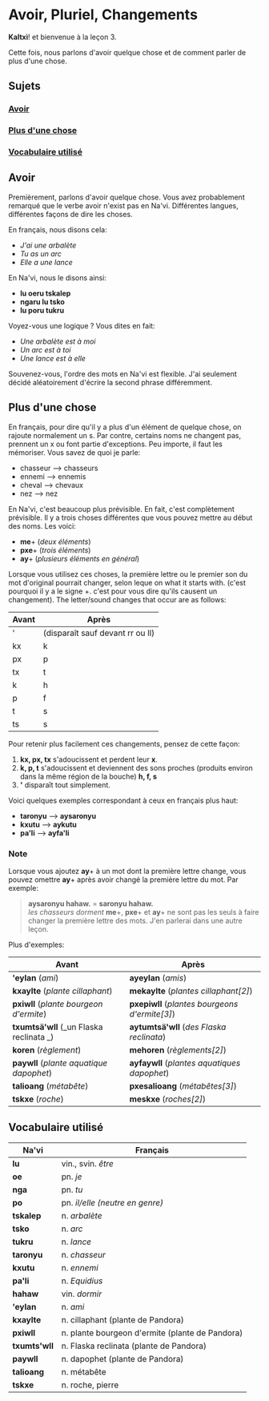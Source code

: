 # Avoir, Pluriel, Changements

**Kaltxì**! et bienvenue à la leçon 3.

Cette fois, nous parlons d'avoir quelque chose et de comment parler de plus d'une chose.

## Sujets

### [Avoir](#a1)

### [Plus d'une chose](#a2)

### [Vocabulaire utilisé](#v)

<div id="a1"></div>

## Avoir

Premièrement, parlons d'avoir quelque chose. Vous avez probablement remarqué que le verbe avoir n'exist pas en Na'vi. Différentes langues, différentes façons de dire les choses.

En français, nous disons cela:

-   _J'ai une arbalète_
-   _Tu as un arc_
-   _Elle a une lance_

En Na'vi, nous le disons ainsi:

-   **lu oeru tskalep**
-   **ngaru lu tsko**
-   **lu poru tukru**

Voyez-vous une logique ? Vous dites en fait:

-   _Une arbalète est à moi_
-   _Un arc est à toi_
-   _Une lance est à elle_

Souvenez-vous, l'ordre des mots en Na'vi est flexible. J'ai seulement décidé aléatoirement d'écrire la second phrase différemment.

<div id="a2"></div>

## Plus d'une chose

En français, pour dire qu'il y a plus d'un élément de quelque chose, on rajoute normalement un s. Par contre, certains noms ne changent pas, prennent un x ou font partie d'exceptions. Peu importe, il faut les mémoriser. Vous savez de quoi je parle:

-   chasseur --> chasseurs
-   ennemi --> ennemis
-   cheval --> chevaux
-   nez --> nez

En Na'vi, c'est beaucoup plus prévisible. En fait, c'est complètement prévisible. Il y a trois choses différentes que vous pouvez mettre au début des noms. Les voici:

-   **me**+ (_deux éléments_)
-   **pxe**+ (_trois éléments_)
-   **ay**+ (_plusieurs éléments en général_)

Lorsque vous utilisez ces choses, la première lettre ou le premier son du mot d'original pourrait changer, selon leque on what it starts with. (c'est pourquoi il y a le signe +. c'est pour vous dire qu'ils causent un changement). The letter/sound changes that occur are as follows:

| Avant  | Après                   |
| ------ | ----------------------- |
| '      | (disparaît sauf devant rr ou ll) |
| kx     | k                       |
| px     | p                       |
| tx     | t                       |
| k      | h                       |
| p      | f                       |
| t      | s                       |
| ts     | s                       |

Pour retenir plus facilement ces changements, pensez de cette façon:

1.  **kx, px, tx** s'adoucissent et perdent leur **x**.
2.  **k, p, t** s'adoucissent et deviennent des sons proches (produits environ dans la même région de la bouche) **h, f, s**
3.  **'** disparaît tout simplement.

Voici quelques exemples correspondant à ceux en français plus haut:

-   **taronyu** --> **aysaronyu**
-   **kxutu** --> **aykutu**
-   **pa'li** --> **ayfa'li**

### Note

Lorsque vous ajoutez **ay**+ à un mot dont la première lettre change, vous pouvez omettre **ay**+ après avoir changé la première lettre du mot. Par exemple:

> **aysaronyu hahaw.** = **saronyu hahaw.**<br>
> _les chasseurs dorment_
**me**+, **pxe**+ et **ay**+ ne sont pas les seuls à faire changer la première lettre des mots. J'en parlerai dans une autre leçon.

Plus d'exemples:

| Avant                                  | Après                                    |
| -------------------------------------- | ---------------------------------------- |
| **'eylan** (_ami_)                     | **ayeylan** (_amis_)                     |
| **kxaylte** (_plante cillaphant_)     | **mekaylte** (_plantes cillaphant[2]_)    |
| **pxiwll** (_plante bourgeon d'ermite_)        | **pxepiwll** (_plantes bourgeons d'ermite[3]_)    |
| **txumtsä'wll** (_un Flaska reclinata _) | **aytumtsä'wll** (_des Flaska reclinata_) |
| **koren** (_règlement_)                | **mehoren** (_règlements[2]_)                 |
| **paywll** (_plante aquatique dapophet_)    | **ayfaywll** (_plantes aquatiques dapophet_)   |
| **talioang** (_métabête_)            | **pxesalioang** (_métabêtes[3]_)       |
| **tskxe** (_roche_)                     | **meskxe** (_roches[2]_)                  |

<div id="v"></div>

## Vocabulaire utilisé

| Na'vi          | Français                             |
| -------------- | ------------------------------------ |
| **lu**         | vin., svin. _être_                   |
| **oe**         | pn. _je_                             |
| **nga**        | pn. _tu_                             |
| **po**         | pn. _il/elle (neutre en genre)_      |
| **tskalep**    | n. _arbalète_                        |
| **tsko**       | n. _arc_                             |
| **tukru**      | n. _lance_                           |
| **taronyu**    | n. _chasseur_                        |
| **kxutu**      | n. _ennemi_                          |
| **pa'li**      | n. _Equidius_                        |
| **hahaw**      | vin. _dormir_                        |
| **'eylan**     | n. _ami_                             |
| **kxaylte**    | n. cillaphant (plante de Pandora)       |
| **pxiwll**     | n. plante bourgeon d'ermite (plante de Pandora) |
| **txumts'wll** | n. Flaska reclinata (plante de Pandora)     |
| **paywll**     | n. dapophet (plante de Pandora)      |
| **talioang**   | n. métabête                          |
| **tskxe**      | n. roche, pierre                     |
